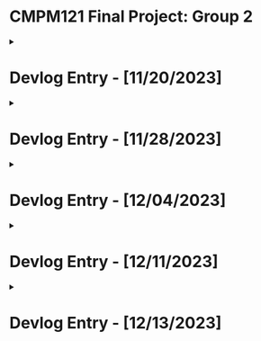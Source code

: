 # CMPM121 Final Project: Group 2
<details>
<summary>
 
# Devlog Entry - [11/20/2023]</summary>
<br>

## Introducing the team
### Tools Lead 
Julian Lara
### Engine Lead 
Hung Nguyen
#### Assistant Engine Lead 
Benthan Vu
### Design Lead
Abel Goy
#### Assistant Design Lead 
Anthony Garcia


## Tools and materials
### Engine
We intend to use Phaser, since everyone on our team took CMPM 120, so we already have experience with using Phaser. It’s also built for making web games, and quickly making prototypes, which is perfect for this project.

### Language
We are using JavaScript since it’s what we’ve used for our previous Phaser projects, and so we already have a lot of sample code we can reuse and rework to quickly implement the design requirements and focus on polishing and refactoring our code.

### Tools
The tools we expect to use are VScode, GitHub, Prettier, and ChatGPT.  VScode is a simple choice due to it being very compatible with the Phaser engine, which we intend to use.  GitHub is also an easy choice, as it’s the best platform for code management and version control.  Prettier will be a useful tool to keep our code format consistent and easy to read.  ChatGPT, while likely not being the main crux of writing code for our project, will be used for debugging.  


## Outlook
### Accomplishment Goals
Our team is hoping to accomplish the creation of a farming game that utilizes tilemaps and grid-based inventories for farming.  We also hope to accomplish a quality level of game feel by utilizing Phaser’s particle emitter system.  

### Hardest/Riskiest Part
We anticipate that the hardest part of the project will be having to change our implementation of core elements of our game due to the changing requirements. We also anticipate that maintaining a good design in order to easily add future design requirements may be difficult.

### Hoping to learn
We are hoping to learn how to quickly refactor our code to make future code changes easier to perform, which will be made significantly easier with the tools we chose, since we are already familiar with them. For us, the challenge won’t be learning the tools we use, but the actual core of the project and its changing requirements.

</details>

<details>
<summary>
 
# Devlog Entry - [11/28/2023]</summary>
<br>

## (F0) How we satisfied the software requirements

### [F0.a] You control a character moving on a 2D grid.
We satisfied this requirement by creating a player prefab and adding listeners for the keys W, S, A, and D as directions for controlling the character.

### [F0.b] You advance time in the turn-based simulation manually.
We satisfied this requirement by creating a listener for player input on key T so that each time a player presses that key, a UI indicator in the top left shows that what time has passed and what day the player is on according to the time.

### [F0.c] You can reap (gather) or sow (plant) plants on the grid when your character is near them.
We satisfied this requirement by creating plant classes with seperate growth levels/requirements in Plant.js, as well as allowing the player to reap the plants with key Q and sow new plants with keys 1, 2, or 3, sowing carrots, tomatoes, and potatoes respectively.

### [F0.d] Grid cells have sun and water levels. The incoming sun and water for each cell is somehow randomly generated each turn. Sun energy cannot be stored in a cell (it is used immediately or lost) while water moisture can be slowly accumulated over several turns.
We fulfilled this requirement by creating a prefab, Grid.js, which generated a random amount of sunlight and water for each cell on the grid. Each grid cell has a sun and water level that is viewable by pressing the key E, which will display through text both variables pertaining the water and sunlight information.

### [F0.e] Each plant on the grid has a type (e.g. one of 3 species) and a growth level (e.g. “level 1”, “level 2”, “level 3”).
We fulfilled this requirement through creating plant classes in the Plant.js prefab specifying each plants type and growth levels. Each plant starts at growth level 1, and setting the sprite scale to increase in size once it's growth levels have been reached.

### [F0.f] Simple spatial rules govern plant growth based on sun, water, and nearby plants (growth is unlocked by satisfying conditions).
We fulfilled this requirement by first creating a function in our grid prefab known as getNearCells, which creates and returns an array of data and based on what cells are around a plant that has been sown. Once the plant has been sown, conditionals read by using the nearCells array will be used to determine whether the plant is able to ascend to the next level or not by the next day.

### [F0.g] A play scenario is completed when some condition is satisfied (e.g. at least X plants at growth level Y or above).

## Reflection

### How has the team’s plan changed?
So far the team's plan hasn't necessarily changed, as we are laying a base foundation for our game's mechanics. We have not yet reached a point where our team has had to change course for what our finished game will look like.

### Did you reconsider any of the choices you previously described for Tools and Materials or your Roles?
We have not reconsidered our choices regarding tools or materials, as all of the currently established tools and materials are satisfactory with all of the current requirements.

### [F0.g] A play scenario is completed when some condition is satisfied (e.g. at least X plants at growth level Y or above).
We fulfilled this requirement by creating an inventory system for the player to show the plants that they've collected, as well as a conditional that checks whether they have collected a total of 5 plants for their inventory at growth level 3.
</details>

<details>
<summary>

# Devlog Entry - [12/04/2023]</summary>
<br>

## (F0) How we satisfied the software requirements

### [F0.a] You control a character moving on a 2D grid.
There were no major changes made for this requirement. A player prefab and listeners are still used for the keys W, S, A, and D as directions for controlling the character.

### [F0.b] You advance time in the turn-based simulation manually.
We modified the way that time flowed for this requirement. There is still a listener for player input on key T that advances time when pressed shown by UI indicator in the top left, however we've reworked it so that the time does not flow quickly if the button is held, and it instead advances time press by press for more control of the days.

### [F0.c] You can reap (gather) or sow (plant) plants on the grid when your character is near them.
Plants can be collected with key Q and sow new plants with keys 1, 2, or 3, sowing carrots, tomatoes, and potatoes respectively. However, NOW the reaping/sowing of plants is stored onto the undo and redo action stacks as their reaping and sowing is read.

### [F0.d] Grid cells have sun and water levels. The incoming sun and water for each cell is somehow randomly generated each turn. Sun energy cannot be stored in a cell (it is used immediately or lost) while water moisture can be slowly accumulated over several turns.
The implementation for requirement has by creating a prefab, Grid.js, which generated a random amount of sunlight and water for each cell on the grid. Each grid cell has a sun and water level that is viewable by pressing the key E, which will display through text both variables pertaining the water and sunlight information.

### [F0.e] Each plant on the grid has a type (e.g. one of 3 species) and a growth level (e.g. “level 1”, “level 2”, “level 3”).
Each plant on the grid still has a type and growth level, but now they are stored in a way that adheres storage of each plant's data (growth and type) to a byte array for every cell on the grid.  

### [F0.f] Simple spatial rules govern plant growth based on sun, water, and nearby plants (growth is unlocked by satisfying conditions).
The spatial rules have remained the same.

### [F0.g] A play scenario is completed when some condition is satisfied (e.g. at least X plants at growth level Y or above).
We made no major changes for this requirement, an inventory system is still around for the player to show the plants that they've collected, as well as a conditional that checks whether they have collected a total of 5 plants for their inventory at growth level 3. 

## (F1) How we satisfied the software requirements
### [F1.a] The important state of each cell of your game’s grid must be backed by a single contiguous byte array in AoS or SoA format. Your team must statically allocate memory usage for the whole grid.
We satisfied this requirement by making the grid a byte array using the Array of Structures format. The grid is split up between all 25 cells. Within each cell, it's split up between the data about the cell and the actual plant data. However, it is all accessible and theoretically capable of being changed from anywhere. 
![F1.a data structure diagram](./f1_a_diagram.png)

### [F1.b] The player must be able to undo every major choice (all the way back to the start of play), even from a saved game. They should be able to redo (undo of undo operations) multiple times.
We satisfied this requirement by creating two stacks: one for undone actions and one for redone actions. Any time an action is made, that action is pushed onto the undo stack. Actions can be defined through a player's movement, time passing, plant sowing and reaping. Whenever an action is undone, that action is popped from the undo stack and pushed onto the redo stack. 
The redo stack ONLY keeps tracks of actions that have been undone. If the player chooses to redo, the latest action is popped off of the redo stack and the game's state is changed accordingly. 

### [F1.c] The player must be able to manually save their progress in the game in a way that allows them to load that save and continue play another day. The player must be able to manage multiple save files (allowing save scumming).
We satisfied this requirement by creating a save file prefab, which retains the water and sun levels of each of the cells, the day and time that the player saves at, which plants are on each of the cells in the grid and what level each plant is currently at. 
The save file also retains what the plants are stocked in the inventory, as well as the undo and redo stacks. All of this is stored locally in a stringified JSON, which is parsed upon loading.

### [F1.d] The game must implement an implicit auto-save system to support recovery from unexpected quits. (For example, when the game is launched, if an auto-save entry is present, the game might ask the player "do you want to continue where you left off?" The auto-save entry might or might not be visible among the list of manual save entries available for the player to load as part of F1.c.)
We satisfied this requirement by setting a time interval of about 50 seconds, as to which the state of the game is stored locally and will be automatically loaded upon reopening the window (on the condition that the user chooses to load the autosave via text prompt button).

## Reflection

### How has your team’s plan changed? 
Our teams plan changed in how we wanted to approach the requirements for F1. At first, we thought that we would tackle each of the requirements in a modular manner. We would assign one part of each of the requirements to a team member, and complete them separately or in order based on the dependencies of each requirement (Saving req before auto-saving req, undoing req before saving req). One of the requirements in particular, (F1.a) was particularly difficult to implement so we had to come together as a team and discuss the best way to integrate the contiguous byte array into the system we'd already created.

### Did you reconsider any of the choices you previously described for Tools and Materials or your Roles? 
We have not considered changing any of the tools, materials, or roles at this point in the project. Professor Adam called out our group for being the one that stuck to JavaScript rather than TypeScript, and losing an opportunity for type checking. However, at this point we're fairly deep into development to the point where switching over to TS would be more trouble than it seems worth for.

### Has your game design evolved now that you've started to think about giving the player more feedback?
Our design has somewhat evolved through the recent requirement changes, as creating systems for players to undo their changes makes it a game where they don't need to think about consequences (although they didn't need to in the first place). Creating a lose condition could be interesting despite not being part of future requirements, but for now we will invest in providing feedback with the game's current restraints.
</details>

<details>
<summary>

 # Devlog Entry - [12/11/2023]
</summary>
<br>

## (F2) How we satisfied the software requirements
### (F0+F1)
The previous F0 and F1 requirements remain satisfied in the latest version. There are no major changes for F0 and most of F1. The only major change from F1 is F1.a, where we rewrote the plant data byte array to deal with some bugs relating to plant sprites.

##### [F0.a] You control a character moving on a 2D grid.

 - There were no major changes made for this requirement.

##### [F0.b] You advance time in the turn-based simulation manually.

 - There were no major changes made for this requirement.

##### [F0.c] You can reap (gather) or sow (plant) plants on the grid when your character is near them.

 - There were no major changes made for this requirement.

##### [F0.d] Grid cells have sun and water levels. The incoming sun and water for each cell is somehow randomly generated each turn. Sun energy cannot be stored in a cell (it is used immediately or lost) while water moisture can be slowly accumulated over several turns.

 - There were no major changes made for this requirement.

##### [F0.e] Each plant on the grid has a type (e.g. one of 3 species) and a growth level (e.g. “level 1”, “level 2”, “level 3”).

 - There were no major changes made for this requirement.

##### [F0.f] Simple spatial rules govern plant growth based on sun, water, and nearby plants (growth is unlocked by satisfying conditions).

 - There were no major changes made for this requirement.

##### [F0.g] A play scenario is completed when some condition is satisfied (e.g. at least X plants at growth level Y or above).

 - There were no major changes made for this requirement.


##### [F1.a] The important state of each cell of your game’s grid must be backed by a single contiguous byte array in AoS or SoA format. Your team must statically allocate memory usage for the whole grid.

 - We rewrote the dataview to deal with some bugs where sprites would stay on the screen or have incorrect sizes. The state of cell in the grid is still backed by an array in AoS format. The change was that we have a parallel array that only has the plant sprites. This is because the sprites aren't important data values that need to be kept in the byte array. The sprites aren't unique, unlike water level or plant growth level, which is different for each cell.

##### [F1.b] The player must be able to undo every major choice (all the way back to the start of play), even from a saved game. They should be able to redo (undo of undo operations) multiple times.

 - There were no major changes made for this requirement.

##### [F1.c] The player must be able to manually save their progress in the game in a way that allows them to load that save and continue play another day. The player must be able to manage multiple save files (allowing save scumming).

 - There were no major changes made for this requirement.

##### [F1.d] The game must implement an implicit auto-save system to support recovery from unexpected quits. (For example, when the game is launched, if an auto-save entry is present, the game might ask the player "do you want to continue where you left off?" The auto-save entry might or might not be visible among the list of manual save entries available for the player to load as part of F1.c.)

 - There were no major changes made for this requirement.

### [F2.a] External DSL for Scenario Design

Our external DSL is based on YAML. A scenario can be defined by first having a name and a key-value pair with a key called start. This can affect the player's inventory by having them start with plants in their inventory. This also affects the farm grid by allowed scenarios to place plants when the game starts. The external DSL also allows users to set the time and day when the game starts, as well as set a day for an crop failure event to happen where all plants die.

```yaml
- name: "Random Farm"
  start:
      player:                         # spawn player at 1,1 on the grid with an empty inventory
          x: 1
          y: 1
          inventory:
      grid:                           # place plants on the farm grid
          - plant:                    # place a carrot plant with growth level 1 at position 0,1 on the grid
                name: "Carrot"
                level: 1
                x: 0
                y: 1
          - plant:                    # place a banana plant with growth level 3 at position 3,2 on the grid
                name: "Banana" 
                level: 3
                x: 3
                y: 2
      environment:                    # set the starting time to 2 and day to 3, as well as set a crop failure event to happen on the start of day 8
          time: 2
          day: 3
          event: 8
```

### [F2.b] Internal DSL for Plants and Growth Conditions

```javascript
    function tomato($) {
        $.name("Tomato");
        $.type(2);
        $.image("tomato");
        $.rulesDisplay("Tomato growing rules:\n- if water level is greater than 25\n- and the sunlight level is greater than 4\n- and there is at least one nearby plant");
        $.growsWhen((rules) => {
            if (rules.sunLevel <= 4) return false;
            if (rules.waterLevel <= 25) return false;
            if (rules.nearDiffPlants <= 0 && rules.nearSamePlants <= 0) return false;
            return true;
        });
    }
```
The language we use for our internal DSL is JavaScript. 
This function in our internal DSL defines a tomato plant that the game can use. It initializes many properties: 
 - The display name is set to "Tomato"
 - The plant type is set to 2 (used for the dataview)
 - The image path is set to "tomato"
 - Sets the rules display to text that the player can read to understand how the plant grows
 - Creates a callback function that returns true if the plant growth rules are satisfied, else otherwise

The "growsWhen" function allows our internal DSL to use JavaScript features to check the conditions of the plant to decide whether it can grow or not. Since it is a callback function, it allows us to use many features of JavaScript to define how a plant could grow. We could probably add a new condition that checks if the player is a certain distance away from the plant before it can grow, which would be hard to define in an external DSL.

## Reflection
Our team's plan has changed a little. Our roles don't really mean anything since we all work on various parts of the game (we each volunteer to do tasks). We did reconsider our use of JavaScript instead of TypeScript. However, it will take too much time for us to figure out how to switch languages due to it being finals week. Our game design has not really evolved from before. We still have plants that increase size with their growth level and info popups if the player presses E or R on a plant. Something we could add if we have extra time is like tinting the grid tiles a certain color to help visually display their sun and water level.
</details>

<details>
<summary>
 
# Devlog Entry - [12/13/2023]</summary>
<br>
## How we satisfied the software requirements
### F0+F1+F2


### Internationalization


### Localization


### Mobile Installation


### Mobile Play (Offline)


## Reflection


</details>
